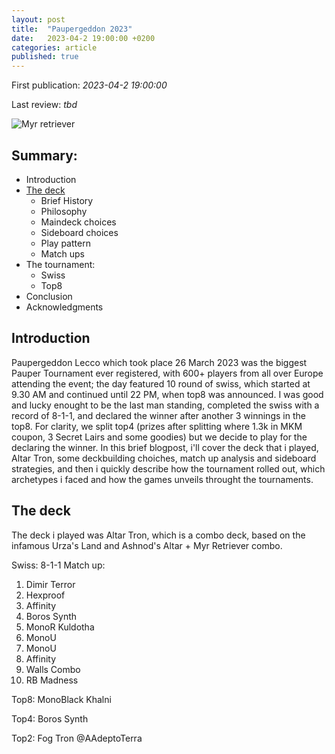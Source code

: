```yaml
---
layout: post
title:  "Paupergeddon 2023"
date:   2023-04-2 19:00:00 +0200
categories: article
published: true
---
```


First publication: _2023-04-2 19:00:00_

Last review: _tbd_

![Myr retriever](./../assets/images/myr_retriever.jpg)

## Summary: 
- Introduction
- [The deck](#the-deck)
  - Brief History
  - Philosophy
  - Maindeck choices
  - Sideboard choices
  - Play pattern
  - Match ups
- The tournament:
  - Swiss
  - Top8
- Conclusion
- Acknowledgments

## Introduction 
Paupergeddon Lecco which took place 26 March 2023 was the biggest Pauper Tournament ever registered, with 600+ players 
from all over Europe attending the event; the day featured 10 round of swiss, which started at 9.30 AM and continued until
22 PM, when top8 was announced.
I was good and lucky enought to be the last man standing, completed the swiss with a record of 8-1-1, and declared the winner
after another 3 winnings in the top8. For clarity, we split top4 (prizes after splitting where 1.3k in MKM coupon, 3 Secret Lairs and some goodies)
but we decide to play for the declaring the winner.
In this brief blogpost, i'll cover the deck that i played, Altar Tron, some deckbuilding choiches, match up analysis and
sideboard strategies, and then i quickly describe how the tournament rolled out, which archetypes i faced and how the games 
unveils throught the tournaments.

## The deck
The deck i played was Altar Tron, which is a combo deck, based on the infamous Urza's Land and Ashnod's Altar + Myr Retriever 
combo. 


Swiss: 8-1-1
Match up:
1. Dimir Terror
2. Hexproof
3. Affinity
4. Boros Synth
5. MonoR Kuldotha
6. MonoU
7. MonoU 
8. Affinity
9. Walls Combo
10. RB Madness

Top8: MonoBlack Khalni

Top4: Boros Synth

Top2: Fog Tron @AAdeptoTerra
